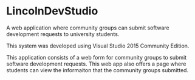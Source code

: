 # LincolnDevStudio
A web application where community groups can submit software development requests to university students.

This system was developed using Visual Studio 2015 Community Edition.

This application consists of a web form for community groups to submit software development requests. 
This web app also offers a page where students can view the informaiton that the community groups submitted.
